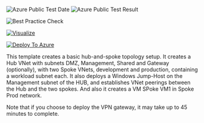 ![Azure Public Test Date](https://azurequickstarttemplates.blob.core.windows.net/hubspoke/PublicLastTestDate.svg)
![Azure Public Test Result](https://azurequickstarttemplates.blob.core.windows.net/hubspoke/PublicDeployment.svg)

![Best Practice Check](https://azurequickstarttemplates.blob.core.windows.net/hubspoke/BestPracticeResult.svg)

[![Visualize](https://azurequickstarttemplates.blob.core.windows.net/hubspoke/visualizebutton.svg)](http://armviz.io/#/?load=https%3A%2F%2Fraw.githubusercontent.com%2FLaxmanranga%2FHub-spoke%2FMaster%2FAzure-Hub-Spoke.json)

[![Deploy To Azure](https://azurequickstarttemplates.blob.core.windows.net/hubspoke/deploytoazure.svg)](https://portal.azure.com/#create/Microsoft.Template/uri/https%3A%2F%2Fraw.githubusercontent.com%2FLaxmanranga%2FHub-spoke%2FMaster%2FAzure-Hub-Spoke.json)



This template creates a basic hub-and-spoke topology setup. It creates a Hub VNet with subnets DMZ, Management, Shared and Gateway (optionally), with two Spoke VNets, development and production, containing a workload subnet each. It also deploys a Windows Jump-Host on the Management subnet of the HUB, and establishes VNet peerings between the Hub and the two spokes. And also it creates a VM SPoke VM1 in Spoke Prod network.

Note that if you choose to deploy the VPN gateway, it may take up to 45 minutes to complete.


